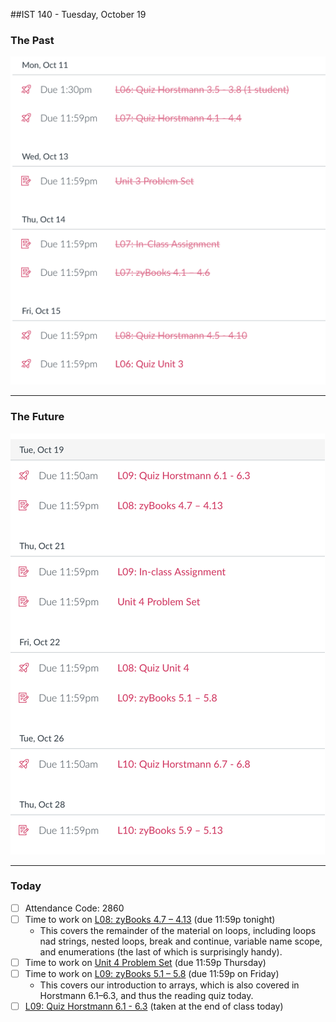##IST 140 - Tuesday, October 19

### The Past

![The Past](2021-10-19-the-past.png)

<hr />

### The Future

![The Future](2021-10-19-the-future.png)

<hr />

### Today

* [ ] Attendance Code: 2860
* [ ] Time to work on [L08: zyBooks 4.7 – 4.13](https://psu.instructure.com/courses/2148132/assignments/13315949) (due 11:59p tonight)
	* This covers the remainder of the material on loops, including loops nad strings, nested loops, break and continue, variable name scope, and enumerations (the last of which is surprisingly handy).
* [ ] Time to work on [Unit 4 Problem Set](https://psu.instructure.com/courses/2148132/assignments/13315983) (due 11:59p Thursday)
* [ ] Time to work on [L09: zyBooks 5.1 – 5.8](https://psu.instructure.com/courses/2148132/assignments/13315953) (due 11:59p on Friday)
	* This covers our introduction to arrays, which is also covered in Horstmann 6.1–6.3, and thus the reading quiz today.
* [ ] [L09: Quiz Horstmann 6.1 - 6.3](https://psu.instructure.com/courses/2148132/assignments/13315927) (taken at the end of class today)